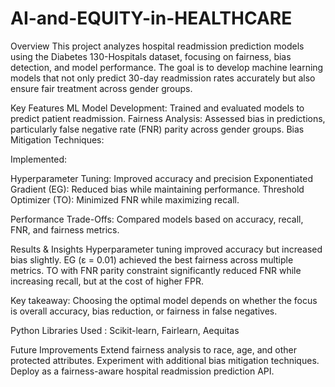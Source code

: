 # AI-and-EQUITY-in-HEALTHCARE
Overview
This project analyzes hospital readmission prediction models using the Diabetes 130-Hospitals dataset, focusing on fairness, bias detection, and model performance. The goal is to develop machine learning models that not only predict 30-day readmission rates accurately but also ensure fair treatment across gender groups.

Key Features
ML Model Development: Trained and evaluated models to predict patient readmission.
Fairness Analysis: Assessed bias in predictions, particularly false negative rate (FNR) parity across gender groups.
Bias Mitigation Techniques: 

Implemented:

Hyperparameter Tuning: Improved accuracy and precision
Exponentiated Gradient (EG): Reduced bias while maintaining performance.
Threshold Optimizer (TO): Minimized FNR while maximizing recall.

Performance Trade-Offs: Compared models based on accuracy, recall, FNR, and fairness metrics.

Results & Insights
Hyperparameter tuning improved accuracy but increased bias slightly.
EG (ε = 0.01) achieved the best fairness across multiple metrics.
TO with FNR parity constraint significantly reduced FNR while increasing recall, but at the cost of higher FPR.

Key takeaway: Choosing the optimal model depends on whether the focus is overall accuracy, bias reduction, or fairness in false negatives.

Python Libraries Used : Scikit-learn, Fairlearn, Aequitas

Future Improvements
Extend fairness analysis to race, age, and other protected attributes.
Experiment with additional bias mitigation techniques.
Deploy as a fairness-aware hospital readmission prediction API.
